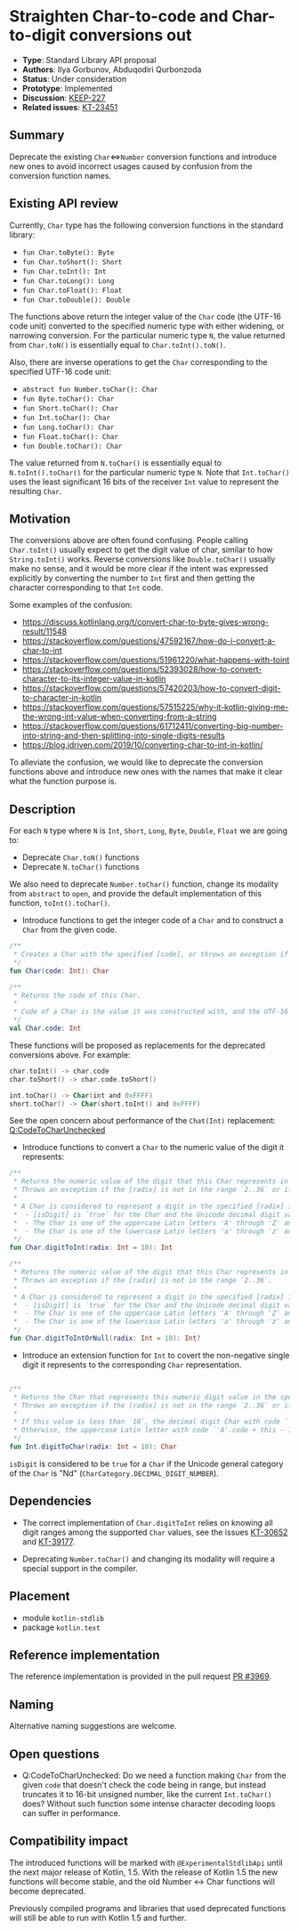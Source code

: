 # Straighten Char-to-code and Char-to-digit conversions out

* **Type**: Standard Library API proposal
* **Authors**: Ilya Gorbunov, Abduqodiri Qurbonzoda
* **Status**: Under consideration
* **Prototype**: Implemented
* **Discussion**: [KEEP-227](https://github.com/Kotlin/KEEP/issues/227)
* **Related issues**: [KT-23451](https://youtrack.jetbrains.com/issue/KT-23451)


## Summary

Deprecate the existing `Char`<=>`Number` conversion functions and introduce new ones to avoid incorrect usages caused
by confusion from the conversion function names.

## Existing API review

Currently, `Char` type has the following conversion functions in the standard library: 

* `fun Char.toByte(): Byte`
* `fun Char.toShort(): Short`
* `fun Char.toInt(): Int`
* `fun Char.toLong(): Long`
* `fun Char.toFloat(): Float`
* `fun Char.toDouble(): Double`

The functions above return the integer value of the `Char` code (the UTF-16 code unit) converted to the specified 
numeric type with either widening, or narrowing conversion.
For the particular numeric type `N`, the value returned from `Char.toN()` is essentially equal to `Char.toInt().toN()`.

Also, there are inverse operations to get the `Char` corresponding to the specified UTF-16 code unit:
* `abstract fun Number.toChar(): Char`
* `fun Byte.toChar(): Char`
* `fun Short.toChar(): Char`
* `fun Int.toChar(): Char`
* `fun Long.toChar(): Char`
* `fun Float.toChar(): Char`
* `fun Double.toChar(): Char`

The value returned from `N.toChar()` is essentially equal to `N.toInt().toChar()` for the particular numeric type `N`.
Note that `Int.toChar()` uses the least significant 16 bits of the receiver `Int` value to represent the resulting `Char`. 

## Motivation

The conversions above are often found confusing. People calling `Char.toInt()` usually expect to get the digit value of char, 
similar to how `String.toInt()` works. Reverse conversions like `Double.toChar()` usually make no sense, 
and it would be more clear if the intent was expressed explicitly by converting the number to `Int` first 
and then getting the character corresponding to that `Int` code.

Some examples of the confusion:

* https://discuss.kotlinlang.org/t/convert-char-to-byte-gives-wrong-result/11548
* https://stackoverflow.com/questions/47592167/how-do-i-convert-a-char-to-int
* https://stackoverflow.com/questions/51961220/what-happens-with-toint
* https://stackoverflow.com/questions/52393028/how-to-convert-character-to-its-integer-value-in-kotlin
* https://stackoverflow.com/questions/57420203/how-to-convert-digit-to-character-in-kotlin
* https://stackoverflow.com/questions/57515225/why-it-kotlin-giving-me-the-wrong-int-value-when-converting-from-a-string
* https://stackoverflow.com/questions/61712411/converting-big-number-into-string-and-then-splitting-into-single-digits-results
* https://blog.jdriven.com/2019/10/converting-char-to-int-in-kotlin/

To alleviate the confusion, we would like to deprecate the conversion functions above 
and introduce new ones with the names that make it clear what the function purpose is. 

## Description

For each `N` type where `N` is `Int`, `Short`, `Long`, `Byte`, `Double`, `Float`
we are going to:

* Deprecate `Char.toN()` functions
* Deprecate `N.toChar()` functions
  
We also need to deprecate `Number.toChar()` function, change its modality from `abstract` to `open`, and provide 
the default implementation of this function, `toInt().toChar()`.

* Introduce functions to get the integer code of a `Char` and to construct a `Char` from the given code.

```kotlin
/**
 * Creates a Char with the specified [code], or throws an exception if the [code] is out of `Char.MIN_VALUE.code..Char.MAX_VALUE.code`.
 */
fun Char(code: Int): Char

/**
 * Returns the code of this Char.
 *
 * Code of a Char is the value it was constructed with, and the UTF-16 code unit corresponding to this Char.
 */
val Char.code: Int
```
These functions will be proposed as replacements for the deprecated conversions above.
For example: 
```kotlin
char.toInt() -> char.code
char.toShort() -> char.code.toShort()

int.toChar() -> Char(int and 0xFFFF)
short.toChar() -> Char(short.toInt() and 0xFFFF) 
```
See the open concern about performance of the `Chat(Int)` replacement: [Q:CodeToCharUnchecked](#CodeToCharUnchecked)

- Introduce functions to convert a `Char` to the numeric value of the digit it represents:

```kotlin
/**
 * Returns the numeric value of the digit that this Char represents in the specified [radix].
 * Throws an exception if the [radix] is not in the range `2..36` or if this Char is not a valid digit in the specified [radix].
 *
 * A Char is considered to represent a digit in the specified [radix] if at least one of the following is true:
 *  - [isDigit] is `true` for the Char and the Unicode decimal digit value of the character is less than the specified [radix]. In this case the decimal digit value is returned.
 *  - The Char is one of the uppercase Latin letters 'A' through 'Z' and its [code] is less than `radix + 'A'.code - 10`. In this case, `this.code - 'A'.code + 10` is returned.
 *  - The Char is one of the lowercase Latin letters 'a' through 'z' and its [code] is less than `radix + 'a'.code - 10`. In this case, `this.code - 'a'.code + 10` is returned.
 */
fun Char.digitToInt(radix: Int = 10): Int

/**
 * Returns the numeric value of the digit that this Char represents in the specified [radix], or `null` if this Char is not a valid digit in the specified [radix].
 * Throws an exception if the [radix] is not in the range `2..36`.
 *
 * A Char is considered to represent a digit in the specified [radix] if at least one of the following is true:
 *  - [isDigit] is `true` for the Char and the Unicode decimal digit value of the character is less than the specified [radix]. In this case the decimal digit value is returned.
 *  - The Char is one of the uppercase Latin letters 'A' through 'Z' and its [code] is less than `radix + 'A'.code - 10`. In this case, `this.code - 'A'.code + 10` is returned.
 *  - The Char is one of the lowercase Latin letters 'a' through 'z' and its [code] is less than `radix + 'a'.code - 10`. In this case, `this.code - 'a'.code + 10` is returned.
 */
fun Char.digitToIntOrNull(radix: Int = 10): Int?
```

- Introduce an extension function for `Int` to covert the non-negative single digit it represents
to the corresponding `Char` representation.

```kotlin

/**
 * Returns the Char that represents this numeric digit value in the specified [radix].
 * Throws an exception if the [radix] is not in the range `2..36` or if this value is not less than the specified [radix].
 *
 * If this value is less than `10`, the decimal digit Char with code `'0'.code + this` is returned.
 * Otherwise, the uppercase Latin letter with code `'A'.code + this - 10` is returned.
 */
fun Int.digitToChar(radix: Int = 10): Char
```

`isDigit` is considered to be `true` for a `Char` if the Unicode general category of the `Char` is "Nd" (`CharCategory.DECIMAL_DIGIT_NUMBER`).

## Dependencies

- The correct implementation of `Char.digitToInt` relies on knowing all digit ranges among the supported
`Char` values, see the issues [KT-30652](https://youtrack.jetbrains.com/issue/KT-30652) and [KT-39177](https://youtrack.jetbrains.com/issue/KT-39177).

- Deprecating `Number.toChar()` and changing its modality will require a special support in the compiler.

## Placement

- module `kotlin-stdlib`
- package `kotlin.text`

## Reference implementation

The reference implementation is provided in the pull request [PR #3969](https://github.com/JetBrains/kotlin/pull/3969).

## Naming

Alternative naming suggestions are welcome.

## Open questions 

- <a id="CodeToCharUnchecked">Q:CodeToCharUnchecked</a>: Do we need a function making `Char` from the given `code` that doesn't check the code being in range,
  but instead truncates it to 16-bit unsigned number, like the current `Int.toChar()` does?
  Without such function some intense character decoding loops can suffer in performance.

## Compatibility impact

The introduced functions will be marked with `@ExperimentalStdlibApi` until the next major release of Kotlin, 1.5.
With the release of Kotlin 1.5 the new functions will become stable, and the old Number <-> Char functions will become deprecated.

Previously compiled programs and libraries that used deprecated functions will still be able to run with Kotlin 1.5 and further.
